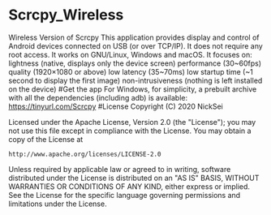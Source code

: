 # Scrcpy_Wireless
Wireless Version of Scrcpy
This application provides display and control of Android devices connected on USB (or over TCP/IP). It does not require any root access. It works on GNU/Linux, Windows and macOS.
It focuses on:
lightness (native, displays only the device screen)
performance (30~60fps)
quality (1920×1080 or above)
low latency (35~70ms)
low startup time (~1 second to display the first image)
non-intrusiveness (nothing is left installed on the device)
#Get the app
For Windows, for simplicity, a prebuilt archive with all the dependencies (including adb) is available: https://tinyurl.com/Scrcpy
#License
Copyright (C) 2020 NickSei

Licensed under the Apache License, Version 2.0 (the "License");
you may not use this file except in compliance with the License.
You may obtain a copy of the License at

    http://www.apache.org/licenses/LICENSE-2.0

Unless required by applicable law or agreed to in writing, software
distributed under the License is distributed on an "AS IS" BASIS,
WITHOUT WARRANTIES OR CONDITIONS OF ANY KIND, either express or implied.
See the License for the specific language governing permissions and
limitations under the License.
